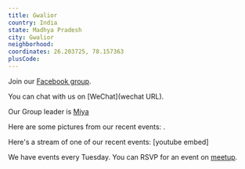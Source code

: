 ```yaml
---
title: Gwalior
country: India
state: Madhya Pradesh
city: Gwalior
neighborhood: 
coordinates: 26.203725, 78.157363
plusCode:
---
```

Join our [Facebook group](https://www.facebook.com/groups/free.code.camp.Gwalior).

You can chat with us on [WeChat](wechat URL).

Our Group leader is [Miya](freecodecamp.org/miya)

Here are some pictures from our recent events:
![]().

Here's a stream of one of our recent events:
[youtube embed]

We have events every Tuesday. You can RSVP for an event on [meetup](meetupurl).

